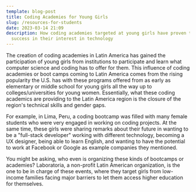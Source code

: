 ```yaml
---
template: blog-post
title: Coding Academies for Young Girls
slug: /resources-for-students
date: 2023-03-14 21:09
description: How coding academies targeted at young girls have proven to be a
  success in their interest in technology
---
```

T﻿he creation of coding academies in Latin America has gained the participation of young girls from institutions to participate and learn what computer science and coding has to offer for them. This influence of coding academies or boot camps coming to Latin America comes from the rising popularity the U.S. has with these programs offered from as early as elementary or middle school for young girls all the way up to colleges/universities for young women. Essentially, what these coding academics are providing to the Latin America region is the closure of the region's technical skills and gender gaps.

F﻿or example, in Lima, Peru, a coding bootcamp was filled with many female students who were very engaged in working on coding projects. At the same time, these girls were sharing remarks about their future in wanting to be a "full-stack developer" working with different technology, becoming a UX designer, being able to learn English, and wanting to have the potential to work at Facebook or Google as example companies they mentioned. 

Y﻿ou might be asking, who even is organizing these kinds of bootcamps or academies? Laboratoria, a non-profit Latin American organization, is the one to be in charge of these events, where they target girls from low-income families facing major barriers to let them access higher education for themselves.